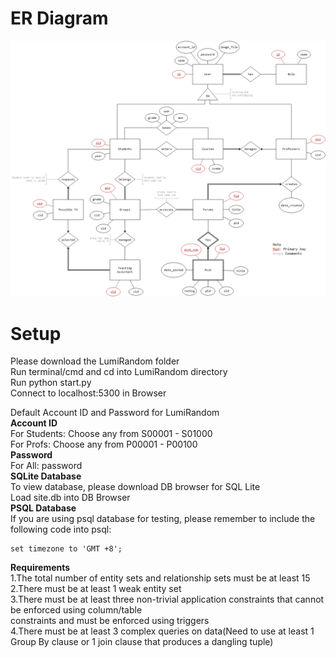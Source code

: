 # ER Diagram
![ER Diagram](https://github.com/joelczk/CS2102-Project/blob/v1.1/ER%20Diagram.jpg)

# Setup

Please download the LumiRandom folder\
Run terminal/cmd and cd into LumiRandom directory\
Run python start.py\
Connect to localhost:5300 in Browser

Default Account ID and Password for LumiRandom\
**Account ID**\
For Students: Choose any from S00001 - S01000\
For Profs: Choose any from P00001 - P00100\
**Password**\
For All: password\
**SQLite Database**\
To view database, please download DB browser for SQL Lite\
Load site.db into DB Browser\
**PSQL Database**\
If you are using psql database for testing, please remember to include the following code into psql:
```
set timezone to 'GMT +8';
```
**Requirements**\
1.The total number of entity sets and relationship sets must be at least 15\
2.There must be at least 1 weak entity set\
3.There must be at least three non-trivial application constraints that cannot be enforced using column/table\
constraints and must be enforced using triggers\
4.There must be at least 3 complex queries on data(Need to use at least 1 Group By clause or 1 join clause that produces a dangling tuple)


